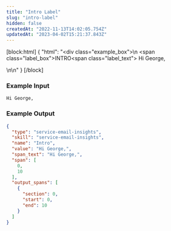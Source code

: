 ```yaml
---
title: "Intro Label"
slug: "intro-label"
hidden: false
createdAt: "2022-11-13T14:02:05.754Z"
updatedAt: "2023-04-02T15:21:37.843Z"
---
```

[block:html]
{
  "html": "<div class=\"example_box\">\n <span class=\"label_box\">INTRO</span><span class=\"label_text\"> Hi George,</p>\n</div>\n"
}
[/block]



### Example Input

```
Hi George,
```



### Example Output

```json
{
  "type": "service-email-insights",
  "skill": "service-email-insights",
  "name": "Intro",
  "value": "Hi George,",
  "span_text": "Hi George,",
  "span": [
    0,
    10
  ],
  "output_spans": [
    {
      "section": 0,
      "start": 0,
      "end": 10
    }
  ]
}
```